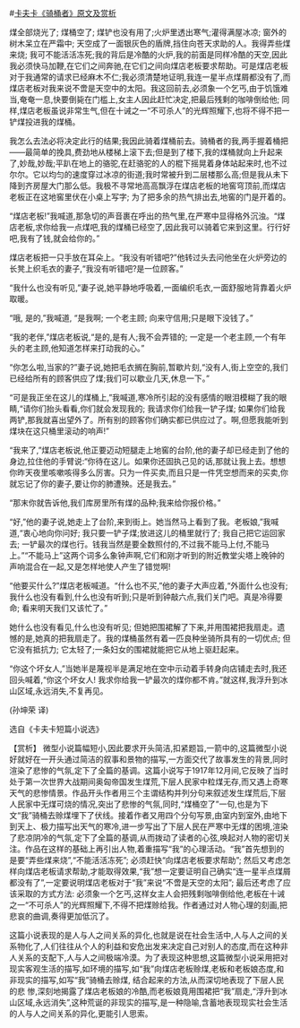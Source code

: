 #[卡夫卡《骑桶者》原文及赏析](https://www.vrrw.net/wx/15570.html)

煤全部烧光了; 煤桶空了; 煤铲也没有用了;火炉里透出寒气;灌得满屋冰凉; 窗外的树木呆立在严霜中; 天空成了一面银灰色的盾牌,挡住向苍天求助的人。我得弄些煤来烧; 我可不能活活冻死;我的背后是冷酷的火炉,我的前面是同样冷酷的天空,因此我必须快马加鞭,在它们之间奔驰,在它们之间向煤店老板要求帮助。可是煤店老板对于我通常的请求已经麻木不仁;我必须清楚地证明,我连一星半点煤屑都没有了,而煤店老板对我来说不啻是天空中的太阳。我这回前去,必须象一个乞丐,由于饥饿难当,奄奄一息,快要倒毙在门槛上,女主人因此赶忙决定,把最后残剩的咖啡倒给他; 同样,煤店老板虽说非常生气,但在十诫之一“不可杀人”的光辉照耀下,也将不得不把一铲煤投进我的煤桶。

我怎么去法必将决定此行的结果;我因此骑着煤桶前去。骑桶者的我,两手握着桶把——最简单的挽具,费劲地从楼梯上滚下去;但是到了楼下,我的煤桶就向上升起来了,妙哉,妙哉;平趴在地上的骆驼,在赶骆驼的人的棍下摇晃着身体站起来时,也不过尔尔。它以均匀的速度穿过冰凉的街道;我时常被升到二层楼那么高;但是我从未下降到齐房屋大门那么低。我极不寻常地高高飘浮在煤店老板的地窖穹顶前,而煤店老板正在这地窖里伏在小桌上写字; 为了把多余的热气排出去,地窖的门是开着的。

“煤店老板!”我喊道,那急切的声音裹在呼出的热气里,在严寒中显得格外沉浊。“煤店老板,求你给我一点煤吧,我的煤桶已经空了,因此我可以骑着它来到这里。行行好吧,我有了钱,就会给你的。”

煤店老板把一只手放在耳朵上。“我没有听错吧?”他转过头去问他坐在火炉旁边的长凳上织毛衣的妻子,“我没有听错吧?是一位顾客。”

“我什么也没有听见,”妻子说,她平静地呼吸着,一面编织毛衣,一面舒服地背靠着火炉取暖。

“哦, 是的,”我喊道, “是我啊; 一个老主顾; 向来守信用;只是眼下没钱了。”

“我的老伴,”煤店老板说,“是的,是有人;我不会弄错的; 一定是一个老主顾,一个有年头的老主顾,他知道怎样来打动我的心。”

“你怎么啦,当家的?”妻子说,她把毛衣搁在胸前,暂歇片刻,“没有人,街上空空的,我们已经给所有的顾客供应了煤;我们可以歇业几天,休息一下。”

“可是我正坐在这儿的煤桶上,”我喊道,寒冷所引起的没有感情的眼泪模糊了我的眼睛,“请你们抬头看看,你们就会发现我的; 我请求你们给我一铲子煤; 如果你们给我两铲,那我就喜出望外了。所有别的顾客你们确实都已供应过了。啊,但愿我能听到煤块在这只桶里滚动的响声!”

“我来了,”煤店老板说,他正要迈动短腿走上地窖的台阶,他的妻子却已经走到了他的身边,拉住他的手臂说:“你待在这儿。如果你还固执己见的话,那就让我上去。想想你昨天夜里咳嗽咳得多么厉害。只为一件买卖,而且只是一件凭空想而来的买卖,你就忘记了你的妻子,要让你的肺遭殃。还是我去。”

“那末你就告诉他,我们库房里所有煤的品种;我来给你报价格。”

“好,”他的妻子说,她走上了台阶,来到街上。她当然马上看到了我。老板娘,”我喊道,“衷心地向你问好; 我只要一铲子煤;放进这儿的桶里就行了; 我自己把它运回家去; 一铲最次的煤也行。钱我当然是要全数照付的,不过我不能马上付,不能马上。”“不能马上”这两个词多么象钟声啊,它们和刚才听到的附近教堂尖塔上晚钟的声响混合在一起,又是怎样地使人产生了错觉啊!

“他要买什么?”煤店老板喊道。“什么也不买,”他的妻子大声应着,“外面什么也没有; 我什么也没有看到,什么也没有听到;只是听到钟敲六点,我们关门吧。真是冷得要命; 看来明天我们又该忙了。”

她什么也没有看见,什么也没有听见; 但她把围裙解了下来,并用围裙把我扇走。遗憾的是,她真的把我扇走了。我的煤桶虽然有着一匹良种坐骑所具有的一切优点; 但它没有抵抗力; 它太轻了;一条妇女的围裙就能把它从地上驱赶起来。

“你这个坏女人,”当她半是蔑视半是满足地在空中示动着手转身向店铺走去时,我还回头喊着,“你这个坏女人! 我求你给我一铲最次的煤你都不肯。”就这样,我浮升到冰山区域,永远消失,不复再见。

(孙坤荣 译)

选自《卡夫卡短篇小说选》



【赏析】 微型小说篇幅短小,因此要求开头简洁,扣紧题旨,一箭中的,这篇微型小说好就好在一开头通过简洁的叙事和景物的描写,一方面交代了故事发生的背景,同时渲染了悲惨的气氛,定下了全篇的基调。这篇小说写于1917年12月间,它反映了当时处于第一次世界大战期间奥匈帝国发生煤荒,下层人民家中粒煤无存,而又遇上奇寒天气的悲惨情景。作品开头作者用三个主谓结构并列分句来叙述发生煤荒后,下层人民家中无煤可烧的情况,突出了悲惨的气氛,同时,“煤桶空了”一句,也是为下文“我”骑桶去赊煤埋下了伏线。接着作者又用四个分句写景,由室内到室外,由地下到天上、极力描写出天气的寒冷,进一步写出了下层人民在严寒中无煤的困境,渲染了悲凉阴冷的气氛,定下了全篇的基调,从而拨动了读者的心弦,唤起对人物的密切关注。作品在这样的基础上再引出人物,着重描写“我”的心理活动。“我”首先想到的是要“弄些煤来烧”,“不能活活冻死”; 必须赶快“向煤店老板要求帮助”; 然后又考虑怎样向煤店老板请求帮助,才能取得效果,“我”想一定要证明自己确实“连一星半点煤屑都没有了”,一定要说明煤店老板对于“我”来说“不啻是天空的太阳”; 最后还考虑了应该采取的方式方法: 必须象一个乞丐,这样女主人会把残剩咖啡倒给他,老板在十诫之一“不可杀人”的光辉照耀下,不得不把煤赊给我。作者通过对人物心理的刻画,把悲哀的曲调,奏得更加低沉了。

这篇小说表现的是人与人之间关系的异化,也就是说在社会生活中,人与人之间的关系物化了,人们往往从个人的利益和安危出发来决定自己对别人的态度,而在这种非人关系的支配下,人与人之间极端冷漠。为了表现这种思想,这篇微型小说采用把对现实客观生活的描写,如环境的描写,如“我”向煤店老板赊煤,老板和老板娘态度,和非现实的描写,如写“我”骑桶去赊煤, 结合起来的方法,从而深切地表现了下层人民的悲 惨,深刻地揭露了煤店老板娘的冷酷,而老板娘竟用围裙把“我”扇走,“浮升到冰山区域,永远消失”,这种荒诞的非现实的描写,是一种隐喻,含蓄地表现现实社会生活的人与人之间关系的异化,更能引人思索。

